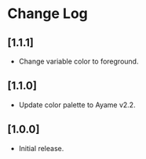 # Change Log

## [1.1.1]

- Change variable color to foreground.

## [1.1.0]

- Update color palette to Ayame v2.2.

## [1.0.0]

- Initial release.
